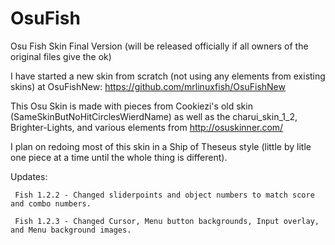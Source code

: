 # OsuFish
Osu Fish Skin Final Version (will be released officially if all owners of the original files give the ok)

I have started a new skin from scratch (not using any elements from existing skins) at OsuFishNew: https://github.com/mrlinuxfish/OsuFishNew

This Osu Skin is made with pieces from Cookiezi's old skin (SameSkinButNoHitCirclesWierdName) as well as the charui_skin_1_2, Brighter-Lights, and various elements from http://osuskinner.com/

I plan on redoing most of this skin in a Ship of Theseus style (little by litle one piece at a time until the whole thing is different).

Updates:

     Fish 1.2.2 - Changed sliderpoints and object numbers to match score and combo numbers.

     Fish 1.2.3 - Changed Cursor, Menu button backgrounds, Input overlay, and Menu background images.
